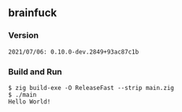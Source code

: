 ## brainfuck
### Version
```
2021/07/06: 0.10.0-dev.2849+93ac87c1b
```
### Build and Run
```
$ zig build-exe -O ReleaseFast --strip main.zig
$ ./main
Hello World!
```
